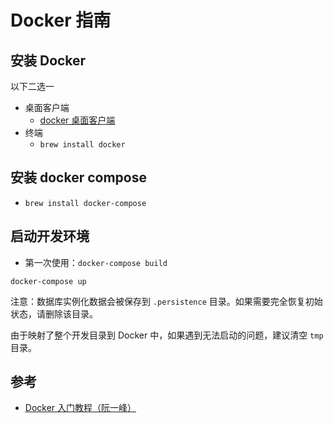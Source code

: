 # Docker 指南


## 安装 Docker

以下二选一
* 桌面客户端
  * [docker 桌面客户端](https://www.docker.com/products/docker-desktop)
* 终端
  * `brew install docker`

## 安装 docker compose

* `brew install docker-compose`

## 启动开发环境

* 第一次使用：`docker-compose build`

```shell
docker-compose up
```

注意：数据库实例化数据会被保存到 `.persistence` 目录。如果需要完全恢复初始状态，请删除该目录。

由于映射了整个开发目录到 Docker 中，如果遇到无法启动的问题，建议清空 `tmp` 目录。


## 参考
* [Docker 入门教程（阮一峰）](https://www.ruanyifeng.com/blog/2018/02/docker-tutorial.html)